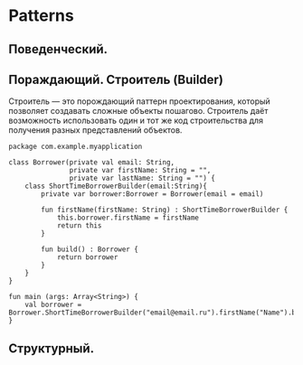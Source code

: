 # Patterns
## Поведенческий. 
## Пораждающий. Строитель (Builder)

Строитель — это порождающий паттерн проектирования, который позволяет создавать сложные объекты пошагово. Строитель даёт возможность использовать один и тот же код строительства для получения разных представлений объектов.


``` 
package com.example.myapplication

class Borrower(private val email: String,
               private var firstName: String = "",
               private var lastName: String = "") {
    class ShortTimeBorrowerBuilder(email:String){
        private var borrower:Borrower = Borrower(email = email)

        fun firstName(firstName: String) : ShortTimeBorrowerBuilder {
            this.borrower.firstName = firstName
            return this
        }

        fun build() : Borrower {
            return borrower
        }
    }
}

fun main (args: Array<String>) {
    val borrower = Borrower.ShortTimeBorrowerBuilder("email@email.ru").firstName("Name").build()
}
```

## Структурный.
